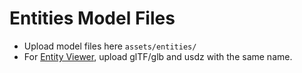 # Entities Model Files
- Upload model files here `assets/entities/` 
- For [Entity Viewer](https://diingdesign.github.io/entity-viewer/), upload glTF/glb and usdz with the same name.